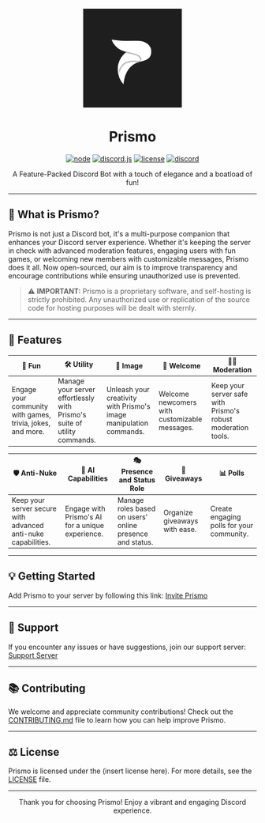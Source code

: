 <div align="center">

<p align="center">
  <img src="prismo.png" width="200" height="200">
</p>

# Prismo
[![node](https://img.shields.io/badge/node-v18.0.0-green)](#) [![discord.js](https://img.shields.io/badge/discord.js-latest-blue)](#) [![license](https://img.shields.io/badge/license-MIT-red)](#) [![discord](https://img.shields.io/discord/987749138743582811?color=7289da&logo=discord&logoColor=white)](https://discord.gg/prismo)

A Feature-Packed Discord Bot with a touch of elegance and a boatload of fun!
</div>

---

## 🎯 What is Prismo?

Prismo is not just a Discord bot, it's a multi-purpose companion that enhances your Discord server experience. Whether it's keeping the server in check with advanced moderation features, engaging users with fun games, or welcoming new members with customizable messages, Prismo does it all. Now open-sourced, our aim is to improve transparency and encourage contributions while ensuring unauthorized use is prevented. 

> ⚠️ **IMPORTANT:** Prismo is a proprietary software, and self-hosting is strictly prohibited. Any unauthorized use or replication of the source code for hosting purposes will be dealt with sternly.

---

## 🚀 Features

| 🎉 Fun | 🛠️ Utility | 📸 Image | 👋 Welcome | 👮‍♀️ Moderation |
|---|---|---|---|---|
| Engage your community with games, trivia, jokes, and more. | Manage your server effortlessly with Prismo's suite of utility commands. | Unleash your creativity with Prismo's image manipulation commands. | Welcome newcomers with customizable messages. | Keep your server safe with Prismo's robust moderation tools. |

| 🛡️ Anti-Nuke | 🧠 AI Capabilities | 🎭 Presence and Status Role | 🎈 Giveaways | 📊 Polls |
|---|---|---|---|---|
| Keep your server secure with advanced anti-nuke capabilities. | Engage with Prismo's AI for a unique experience. | Manage roles based on users' online presence and status. | Organize giveaways with ease. | Create engaging polls for your community. |

---

## 💡 Getting Started

Add Prismo to your server by following this link: [Invite Prismo](https://discord.com/api/oauth2/authorize?client_id=1024365860246278244&permissions=8&redirect_uri=https%3A%2F%2Fdiscord.gg%2FUAGA9htZCe&response_type=code&scope=bot%20applications.commands.permissions.update%20identify%20guilds)

---

## 📢 Support


If you encounter any issues or have suggestions, join our support server: [Support Server](https://discord.gg/prismo) 

---

## 📚 Contributing

We welcome and appreciate community contributions! Check out the [CONTRIBUTING.md](./CONTRIBUTING.md) file to learn how you can help improve Prismo.

---

## ⚖️ License

Prismo is licensed under the (insert license here). For more details, see the [LICENSE](./LICENSE) file.

---

<div align="center">
Thank you for choosing Prismo! Enjoy a vibrant and engaging Discord experience. 
</div>
